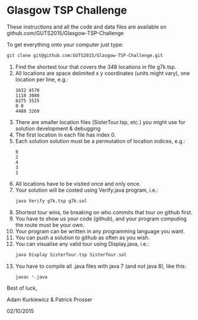 # Glasgow TSP Challenge

These instructions and all the code and data files are available on github.com/GUTS2015/Glasgow-TSP-Challenge

To get everything onto your computer just type:
```bash
git clone git@github.com:GUTS2015/Glasgow-TSP-Challenge.git
```

1. Find the shortest tour that covers the 348 locations in file g7k.tsp.
2. All locations are space delimited x y coordinates (units might vary), one location per line, e.g.:
    ```
    1632 4570
    1118 3080
    6275 3525
    0 0
    4488 3269
    ```
3. There are smaller location files (SisterTour.tsp, etc.) you might use for solution development & debugging
4. The first location in each file has index 0.
5. Each solution solution must be a permutation of location indices, e.g.:
    ```
    0
    2
    4
    3
    1
    ```
6. All locations have to be visited once and only once.
5. Your solution will be costed using Verify.java program, i.e.:
    ```bash
    java Verify g7k.tsp g7k.sol
    ```
7. Shortest tour wins, tie breaking on who commits that tour on github first.
8. You have to show us your code (github), and your program computing the route must be your own.
9. Your program can be written in any programming language you want.
10. You can push a solution to github as often as you wish.
11. You can visualise any valid tour using Display.java, i.e.:
    ```bash
    java Display SisterTour.tsp SisterTour.sol
    ```
12. You have to compile all .java files with java 7 (and not java 8), like this:
    ```bash
    javac *.java
    ```

Best of luck,

Adam Kurkiewicz & Patrick Prosser

02/10/2015

